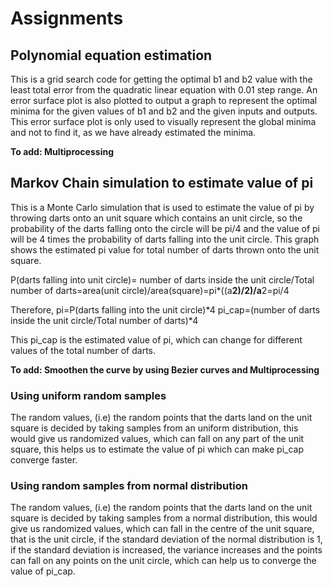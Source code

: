# Assignments

## Polynomial equation estimation

This is a grid search code for getting the optimal b1 and b2 value with the least total error from the quadratic linear equation with 0.01 step range. An error surface plot is also plotted to output a graph to represent the optimal minima for the given values of b1 and b2 and the given inputs and outputs. This error surface plot is only used to visually represent the global minima and not to find it, as we have already estimated the minima.

**To add: Multiprocessing**

## Markov Chain simulation to estimate value of pi

This is a Monte Carlo simulation that is used to estimate the value of pi by throwing darts onto an unit square which contains an unit circle, so the probability of the darts falling onto the circle will be pi/4 and the value of pi will be 4 times the probability of darts falling into the unit circle. This graph shows the estimated pi value for total number of darts thrown onto the unit square.

P(darts falling into unit circle)= number of darts inside the unit circle/Total number of darts=area(unit circle)/area(square)=pi\*((a**2)/2)/a**2=pi/4

Therefore, pi=P(darts falling into the unit circle)*4
pi_cap=(number of darts inside the unit circle/Total number of darts)*4

This pi_cap is the estimated value of pi, which can change for different values of the total number of darts.

**To add: Smoothen the curve by using Bezier curves and Multiprocessing**

### Using uniform random samples

The random values, (i.e) the random points that the darts land on the unit square is decided by taking samples from an uniform distribution, this would give us randomized values, which can fall on any part of the unit square, this helps us to estimate the value of pi which can make pi_cap converge faster.

### Using random samples from normal distribution

The random values, (i.e) the random points that the darts land on the unit square is decided by taking samples from a normal distribution, this would give us randomized values, which can fall in the centre of the unit square, that is the unit circle, if the standard deviation of the normal distribution is 1, if the standard deviation is increased, the variance increases and the points can fall on any points on the unit circle, which can help us to converge the value of pi_cap.
